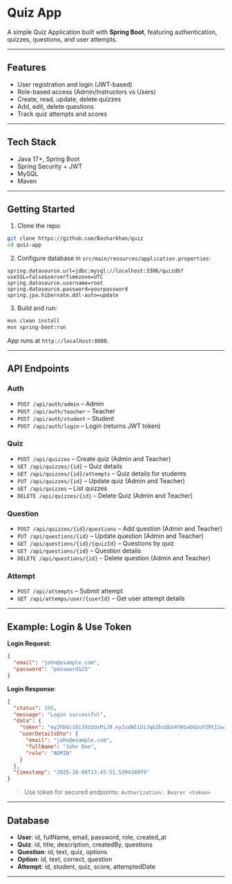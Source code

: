 # Quiz App

A simple Quiz Application built with **Spring Boot**, featuring authentication, quizzes, questions, and user attempts.

---

## Features

* User registration and login (JWT-based)
* Role-based access (Admin/Instructors vs Users)
* Create, read, update, delete quizzes
* Add, edit, delete questions
* Track quiz attempts and scores

---

## Tech Stack

* Java 17+, Spring Boot
* Spring Security + JWT
* MySQL
* Maven

---

## Getting Started

1. Clone the repo:

```bash
git clone https://github.com/Basharkhan/quiz
cd quiz-app
```

2. Configure database in `src/main/resources/application.properties`:

```properties
spring.datasource.url=jdbc:mysql://localhost:3306/quizdb?useSSL=false&serverTimezone=UTC
spring.datasource.username=root
spring.datasource.password=yourpassword
spring.jpa.hibernate.ddl-auto=update
```

3. Build and run:

```bash
mvn clean install
mvn spring-boot:run
```

App runs at `http://localhost:8080`.

---

## API Endpoints

### Auth
* `POST /api/auth/admin` – Admin
* `POST /api/auth/teacher` – Teacher
* `POST /api/auth/student` – Student
* `POST /api/auth/login` – Login (returns JWT token)

### Quiz
* `POST /api/quizzes` – Create quiz (Admin and Teacher)
* `GET /api/quizzes/{id}` – Quiz details
* `GET /api/quizzes/{id}/attempts` – Quiz details for students
* `PUT /api/quizzes/{id}` – Update quiz (Admin and Teacher)
* `GET /api/quizzes` – List quizzes
* `DELETE /api/quizzes/{id}` – Delete Quiz (Admin and Teacher)

### Question
* `POST /api/quizzes/{id}/questions` – Add question (Admin and Teacher)
* `PUT /api/questions/{id}` – Update question (Admin and Teacher)
* `GET /api/questions/{id}/{quizId}` – Questions by quiz
* `GET /api/questions/{id}` – Question details
* `DELETE /api/questions/{id}` – Delete question (Admin and Teacher)

### Attempt
* `POST /api/attempts` – Submit attempt
* `GET /api/attemps/user/{userId}` – Get user attempt details

---

## Example: Login & Use Token

**Login Request**:

```json
{
  "email": "john@example.com",
  "password": "password123"
}
```

**Login Response**:

```json
{
  "status": 200,
  "message": "Login successful",
  "data": {
    "token": "eyJhbGciOiJSUzUxMiJ9.eyJzdWIiOiJqb2huQGV4YW1wbGUuY29tIiwicm9sZSI6IkFETUlOIiwiaWF0IjoxNzU5OTA5NTUxLCJleHAiOjE3NTk5MTMxNTF9.qAj-k8rVl31wd7NnOw_5FQgMhqensT48HuIc2PSHazgnNryIK18nOI2ed7jWyYoislXSORiWYMIXZEi9XmJ6x5tP2yn4D8PfJO_WOTSKe0FGem8Dj5ezX5PKtaLrD1mSVfGaK6e-L9YHFiwwNHllwIEXQCH6TDotSbpSA7kjiC39_2XFcDR6JU68Tj72SVUup3IqtNS4b6nA5QbWaEm_vagZB1Bm52re9cGvDDEVeBVBtwEq7pqKooTbZ1rxmRJo50_n7xCzfNEp2wwqKYgcdspRBr-NNcYKDGkmtSh0zw0S8Uugwy5K4WX0iht-Y1moi9nZ1G1sEeLkXVkfMW5nMw",
    "userDetailsDto": {
      "email": "john@example.com",
      "fullName": "John Doe",
      "role": "ADMIN"
    }
  },
  "timestamp": "2025-10-08T13:45:51.539438979"
}
```

> Use token for secured endpoints:
> `Authorization: Bearer <token>`

---

## Database

* **User**: id, fullName, email, password, role, created_at
* **Quiz**: id, title, description, createdBy, questions
* **Question**: id, text, quiz, options
* **Option**: id, text, correct, question
* **Attempt**: id, student, quiz, score, attemptedDate

---